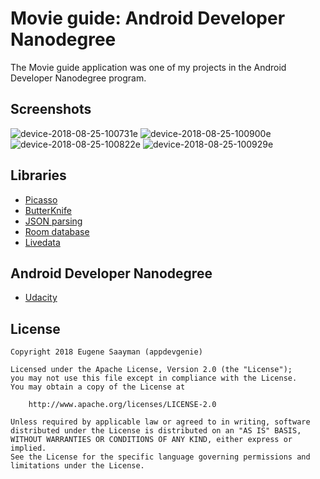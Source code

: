 # Movie guide: Android Developer Nanodegree 

The Movie guide application was one of my projects in the Android Developer Nanodegree program.

## Screenshots

![device-2018-08-25-100731e](https://user-images.githubusercontent.com/39134030/44616632-9035d880-a853-11e8-8900-3239b07dd58e.png)
![device-2018-08-25-100900e](https://user-images.githubusercontent.com/39134030/44616634-90ce6f00-a853-11e8-81d8-567991811e70.png)
![device-2018-08-25-100822e](https://user-images.githubusercontent.com/39134030/44616633-9035d880-a853-11e8-953e-6f835bf61776.png)
![device-2018-08-25-100929e](https://user-images.githubusercontent.com/39134030/44616631-9035d880-a853-11e8-91b0-da5a561b9937.png)

## Libraries

* [Picasso](http://square.github.io/picasso/)
* [ButterKnife](https://github.com/JakeWharton/butterknife)
* [JSON parsing](https://developer.android.com/reference/android/util/JsonReader)
* [Room database](https://developer.android.com/topic/libraries/architecture/room)
* [Livedata](https://developer.android.com/topic/libraries/architecture/livedata)

## Android Developer Nanodegree

* [Udacity](https://www.udacity.com/course/android-developer-nanodegree--nd801)

## License

    Copyright 2018 Eugene Saayman (appdevgenie)

    Licensed under the Apache License, Version 2.0 (the "License");
    you may not use this file except in compliance with the License.
    You may obtain a copy of the License at

        http://www.apache.org/licenses/LICENSE-2.0

    Unless required by applicable law or agreed to in writing, software
    distributed under the License is distributed on an "AS IS" BASIS,
    WITHOUT WARRANTIES OR CONDITIONS OF ANY KIND, either express or implied.
    See the License for the specific language governing permissions and
    limitations under the License.
